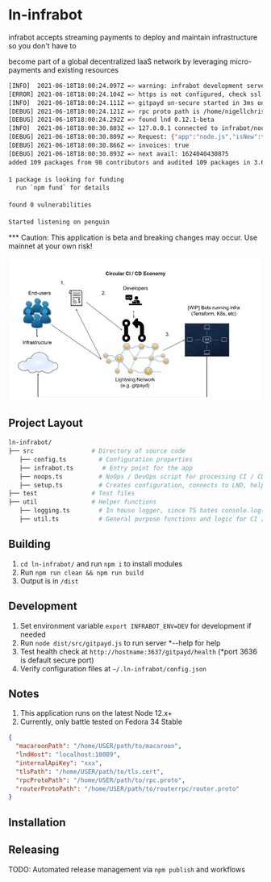 # ln-infrabot

infrabot accepts streaming payments to deploy and maintain infrastructure so you don't have to

become part of a global decentralized IaaS network by leveraging micro-payments and existing resources

```bash
[INFO]  2021-06-18T18:00:24.097Z => warning: infrabot development server is running
[ERROR] 2021-06-18T18:00:24.104Z => https is not configured, check ssl certs location or passphrase
[INFO]  2021-06-18T18:00:24.111Z => gitpayd un-secure started in 3ms on penguin:3637
[DEBUG] 2021-06-18T18:00:24.121Z => rpc proto path is /home/nigellchristian/lnd/lnrpc/rpc.proto
[DEBUG] 2021-06-18T18:00:24.292Z => found lnd 0.12.1-beta 
[INFO]  2021-06-18T18:00:30.803Z => 127.0.0.1 connected to infrabot/noops
[DEBUG] 2021-06-18T18:00:30.809Z => Request: {"app":"node.js","isNew":true,"repo":"https://github.com/reemuru/headerParse.git","cwd":"headerParse","install":{"cmd":"npm","args":["i"]},"tti":30,"compile":null,"run":{"cmd":"node","args":["index.js"]},"payment_request":"lnbcrt100n1psvesvzpp5l0kz9exaj7nh6h3kzl5tn84v2d3wc6m8m75x5l8wxq3zqkls636sdq6d9hxvunpvfhhggrfdemx76trv5cqzpgsp5g8ctm0ehhjx4ulqy3q6sqc9q996g22urn82nqxd5r2ytr2mjch4s9qyyssqqn37afuch9lqffj9th2f6laj7r6eg2qj35y0l7qejk48jn4ecfvzytt2nxeh90gqsf5glvenexmgqn264j44u2jjwpeu4r7yeypkzdqpvu8ync","ttl":"20"}
[DEBUG] 2021-06-18T18:00:30.866Z => invoices: true
[DEBUG] 2021-06-18T18:00:30.893Z => next avail: 1624040430875
added 109 packages from 98 contributors and audited 109 packages in 3.612s

1 package is looking for funding
  run `npm fund` for details

found 0 vulnerabilities

Started listening on penguin
```

*** Caution: This application is beta and breaking changes may occur. Use mainnet at your own risk!

<img src="./circ-ci-cid-econ.jpg">

## Project Layout

```bash
ln-infrabot/
├── src                # Directory of source code
   ├── config.ts         # Configuration properties
   ├── infrabot.ts        # Entry point for the app
   ├── noops.ts          # NoOps / DevOps script for processing CI / CD payments
   ├── setup.ts          # Creates configuration, connects to LND, helper functions, etc.
├── test               # Test files
├── util               # Helper functions
   ├── logging.ts        # In house logger, since TS hates console.log()
   ├── util.ts           # General purpose functions and logic for CI / CD
```

## Building

1. `cd ln-infrabot/` and run `npm i` to install modules
2. Run `npm run clean && npm run build`
3. Output is in `/dist`

## Development

1. Set environment variable `export INFRABOT_ENV=DEV` for development if needed
2. Run `node dist/src/gitpayd.js` to run server *--help for help
3. Test health check at `http://hostname:3637/gitpayd/health` (*port 3636 is default secure port)
4. Verify configuration files at `~/.ln-infrabot/config.json`


## Notes

1. This application runs on the latest Node 12.x+
2. Currently, only battle tested on Fedora 34 Stable

```json 
{
  "macaroonPath": "/home/USER/path/to/macaroon",
  "lndHost": "localhost:10009",
  "internalApiKey": "xxx",
  "tlsPath": "/home/USER/path/to/tls.cert",
  "rpcProtoPath": "/home/USER/path/to/rpc.proto",
  "routerProtoPath": "/home/USER/path/to/routerrpc/router.proto"
}
```

## Installation

## Releasing

TODO: Automated release management via `npm publish` and workflows

